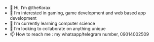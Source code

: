 - 👋 Hi, I’m @theKorax
- 👀 I’m interested in gaming, game development and web based app development
- 🌱 I’m currently learning computer science
- 💞️ I’m looking to collaborate on anything unique
- 📫 How to reach me : my whatsapp/telegram number, 09014002509

<!---
theKorax/theKorax is a ✨ special ✨ repository because its `README.md` (this file) appears on your GitHub profile.
You can click the Preview link to take a look at your changes.
--->
